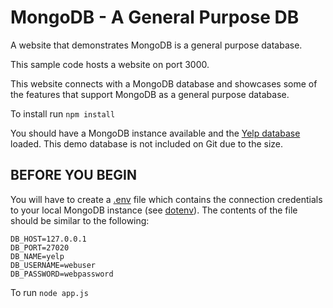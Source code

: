 # MongoDB - A General Purpose DB
A website that demonstrates MongoDB is a general purpose database.

This sample code hosts a website on port 3000.

This website connects with a MongoDB database and showcases some of the features that support MongoDB as a general purpose database. 

To install run `npm install`

You should have a MongoDB instance available and the [Yelp database](https://www.yelp.com/dataset/challenge) loaded.  This demo database is not included on Git due to the size.

## BEFORE YOU BEGIN
You will have to create a [.env](.env) file which contains the connection credentials to your local MongoDB instance (see [dotenv](https://github.com/motdotla/dotenv)).  The contents of the file should be similar to the following:

    DB_HOST=127.0.0.1
    DB_PORT=27020
    DB_NAME=yelp
    DB_USERNAME=webuser
    DB_PASSWORD=webpassword

To run `node app.js`